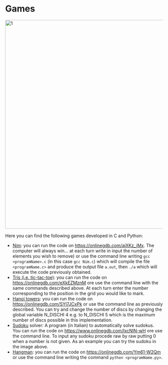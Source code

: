 # Games
<img width="666" alt="1" src="https://github.com/leonardoLavagna/games/assets/91341004/8c4f7c91-08bd-439d-8d85-cbd83f88e995">

Here you can find the following games developed in C and Python:

- [Nim](https://en.wikipedia.org/wiki/Nim): you can run the code on https://onlinegdb.com/ajXKz_jMx. The computer will always win... at each turn write in input the number of elements you wish to remove) or use the command line writing `gcc <programName>.c` (in this case `gcc Nim.c`) which will compile the file `<programName.c>` and produce the output file `a.out`, then `./a` which will execute the code previously obtained.
-  [Tris (i.e. tic-tac-toe)](https://en.wikipedia.org/wiki/Tic-tac-toe): you can run the code on https://onlinegdb.com/eXkEZMznM ore use the command line with the same commands described above. At each turn enter the number corresponding to the position in the grid you would like to mark.
- [Hanoi towers](https://en.wikipedia.org/wiki/Tower_of_Hanoi): you can run the code on https://onlinegdb.com/SYl7JCxPk or use the command line as previously described. You can try and change the number of discs by changing the global variable N_DISCHI 4 e.g. to N_DISCHI 5 which is the maximum number of discs possible in this implementation.
- [Sudoku](https://en.wikipedia.org/wiki/Sudoku) solver: A program (in Italian) to automatically solve sudokus. You can run the code on https://www.onlinegdb.com/IxcNlN-wH ore use the command line. To input any sudoku procede raw by raw putting 0 when a number is not given. As an example you can try the sudoku in the image above.
- [Hangman](https://en.wikipedia.org/wiki/Hangman_(game)): you can run the code on https://onlinegdb.com/Ym61-W2Qm or use the command line writing the command `python <programName.py>`.

